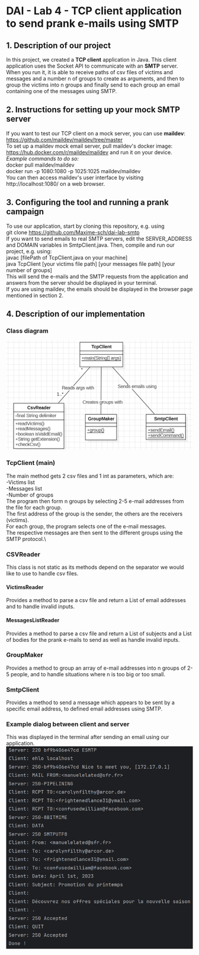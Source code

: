 # DAI - Lab 4 - TCP client application to send prank e-mails using SMTP #


## 1. Description of our project ##
In this project, we created a **TCP client** application in Java. 
This client application uses the Socket API to communicate with an **SMTP** server. \
When you run it, it is able to receive paths of csv files of victims and messages and a number n of groups to create
as arguments, and then to group the victims into n groups and finally send to each group an email containing one of 
the messages using SMTP.

## 2. Instructions for setting up your mock SMTP server ##
If you want to test our TCP client on a mock server, you can use **maildev**:
https://github.com/maildev/maildev/tree/master \
To set up a maildev mock email server, pull maildev's docker image: https://hub.docker.com/r/maildev/maildev
and run it on your device. \
*Example commands to do so:* \
docker pull maildev/maildev \
docker run -p 1080:1080 -p 1025:1025 maildev/maildev \
You can then access maildev's user interface by visiting http://localhost:1080/ on a web browser.
 
## 3. Configuring the tool and running a prank campaign ##
To use our application, start by cloning this repository, e.g. using \
git clone https://github.com/Maxime-sch/dai-lab-smtp \
If you want to send emails to real SMTP servers, edit the SERVER_ADDRESS and DOMAIN variables in SmtpClient.java. 
Then, compile and run our project, e.g. using: \
javac [filePath of TcpClient.java on your machine]  \
java TcpClient [your victims file path] [your messages file path] [your number of groups] \
This will send the e-mails and the SMTP requests from the application and answers from the server
should be displayed in your terminal. \
If you are using maildev, the emails should be displayed in the browser page mentioned in section 2.

## 4. Description of our implementation ##

### Class diagram ###
![Class diagram](figures/classDiagram.png)

### TcpClient (main) ###
The main method gets 2 csv files and 1 int as parameters, which are:\
-Victims list\
-Messages list\
-Number of groups\
The program then form n groups by selecting 2-5 e-mail addresses from the file for each group.\
The first address of the group is the sender, the others are the receivers (victims).\
For each group, the program selects one of the e-mail messages.\
The respective messages are then sent to the different groups using the SMTP protocol.\

### CSVReader ###
This class is not static as its methods depend on the separator we would like to use to handle csv files.
#### VictimsReader ####
Provides a method to parse a csv file and return a List of email addresses and to handle invalid inputs.
#### MessagesListReader ####
Provides a method to parse a csv file and return a List of subjects and a List of bodies for the prank e-mails to
send as well as handle invalid inputs.

### GroupMaker ###
Provides a method to group an array of e-mail addresses into n groups of 2-5 people, and to handle situations where
n is too big or too small.

### SmtpClient ###
Provides a method to send a message which appears to be sent by a specific email address, to defined email addresses
using SMTP.

### Example dialog between client and server ###
This was displayed in the terminal after sending an email using our application.
![Example dialog](figures/exampleDialog.png)
